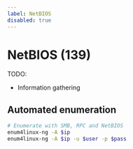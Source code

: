 ```yaml
---
label: NetBIOS
disabled: true
---
```


# NetBIOS (139)

TODO:

- Information gathering

## Automated enumeration

```bash
# Enumerate with SMB, RPC and NetBIOS
enum4linux-ng -A $ip
enum4linux-ng -A $ip -u $user -p $pass
```
